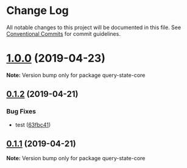 # Change Log

All notable changes to this project will be documented in this file.
See [Conventional Commits](https://conventionalcommits.org) for commit guidelines.

# [1.0.0](https://github.com/xiel/location-state/compare/v0.1.2...v1.0.0) (2019-04-23)

**Note:** Version bump only for package query-state-core





## [0.1.2](https://github.com/xiel/location-state/compare/v0.1.1...v0.1.2) (2019-04-21)


### Bug Fixes

* test ([63fbc41](https://github.com/xiel/location-state/commit/63fbc41))





## [0.1.1](https://github.com/xiel/location-state/compare/v0.0.1-alpha.2...v0.1.1) (2019-04-21)

**Note:** Version bump only for package query-state-core
